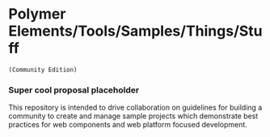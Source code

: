 # Polymer Elements/Tools/Samples/Things/Stuff 
` (Community Edition) `

### Super cool proposal placeholder
This repository is intended to drive collaboration on guidelines for building a community to create and manage sample projects which demonstrate best practices for web components and web platform focused development.

